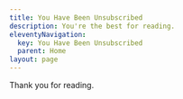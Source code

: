 ```yaml
---
title: You Have Been Unsubscribed
description: You're the best for reading.
eleventyNavigation:
  key: You Have Been Unsubscribed
  parent: Home
layout: page
---
```


Thank you for reading.

